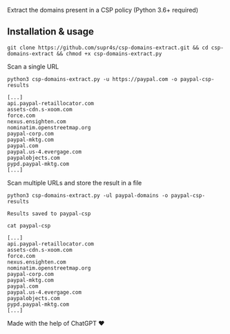 Extract the domains present in a CSP policy (Python 3.6+ required)

## Installation & usage

```
git clone https://github.com/supr4s/csp-domains-extract.git && cd csp-domains-extract && chmod +x csp-domains-extract.py
```

Scan a single URL

```
python3 csp-domains-extract.py -u https://paypal.com -o paypal-csp-results

[...]
api.paypal-retaillocator.com
assets-cdn.s-xoom.com
force.com
nexus.ensighten.com
nominatim.openstreetmap.org
paypal-corp.com
paypal-mktg.com
paypal.com
paypal.us-4.evergage.com
paypalobjects.com
pypd.paypal-mktg.com
[...]
```

Scan multiple URLs and store the result in a file

```
python3 csp-domains-extract.py -ul paypal-domains -o paypal-csp-results

Results saved to paypal-csp
```

```
cat paypal-csp

[...]
api.paypal-retaillocator.com
assets-cdn.s-xoom.com
force.com
nexus.ensighten.com
nominatim.openstreetmap.org
paypal-corp.com
paypal-mktg.com
paypal.com
paypal.us-4.evergage.com
paypalobjects.com
pypd.paypal-mktg.com
[...]
```

Made with the help of ChatGPT ❤️
